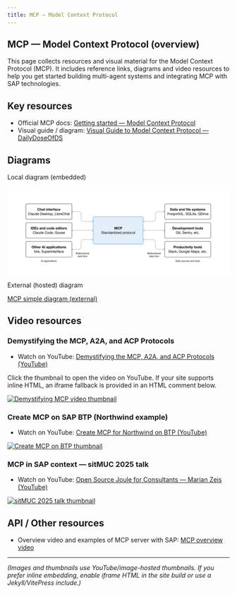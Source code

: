 ```yaml
---
title: MCP — Model Context Protocol
---
```


## MCP — Model Context Protocol (overview)

This page collects resources and visual material for the Model Context Protocol (MCP). It includes reference links, diagrams and video resources to help you get started building multi-agent systems and integrating MCP with SAP technologies.

## Key resources

- Official MCP docs: [Getting started — Model Context Protocol](https://modelcontextprotocol.io/docs/getting-started/intro)
- Visual guide / diagram: [Visual Guide to Model Context Protocol — DailyDoseOfDS](https://blog.dailydoseofds.com/p/visual-guide-to-model-context-protocol)

## Diagrams

Local diagram (embedded)

![MCP simple diagram](../assets/mcp_image.png "MCP simple diagram")

External (hosted) diagram

[MCP simple diagram (external)](https://mintcdn.com/mcp/bEUxYpZqie0DsluH/images/mcp-simple-diagram.png?fit=max&auto=format&n=bEUxYpZqie0DsluH&q=85&s=35268aa0ad50b8c385913810e7604550)

## Video resources

### Demystifying the MCP, A2A, and ACP Protocols

- Watch on YouTube: [Demystifying the MCP, A2A, and ACP Protocols (YouTube)](https://www.youtube.com/watch?v=ki-4CHTT8O8&list=WL&index=1&t=11s)

Click the thumbnail to open the video on YouTube. If your site supports inline HTML, an iframe fallback is provided in an HTML comment below.

[![Demystifying MCP video thumbnail](https://img.youtube.com/vi/ki-4CHTT8O8/hqdefault.jpg)](https://www.youtube.com/watch?v=ki-4CHTT8O8&list=WL&index=1&t=11s)

<!--
<div align="center">
	<iframe width="640" height="360" src="https://www.youtube.com/embed/ki-4CHTT8O8" title="Demystifying the MCP, A2A, and ACP Protocols" frameborder="0" allow="accelerometer; autoplay; clipboard-write; encrypted-media; gyroscope; picture-in-picture" allowfullscreen></iframe>
</div>
-->

### Create MCP on SAP BTP (Northwind example)

- Watch on YouTube: [Create MCP for Northwind on BTP (YouTube)](https://www.youtube.com/watch?v=04wwKJrK08A)

[![Create MCP on BTP thumbnail](https://img.youtube.com/vi/04wwKJrK08A/hqdefault.jpg)](https://www.youtube.com/watch?v=04wwKJrK08A)

<!--
<div align="center">
	<iframe width="640" height="360" src="https://www.youtube.com/embed/04wwKJrK08A" title="Create MCP for Northwind on BTP" frameborder="0" allow="accelerometer; autoplay; clipboard-write; encrypted-media; gyroscope; picture-in-picture" allowfullscreen></iframe>
</div>
-->

### MCP in SAP context — sitMUC 2025 talk

- Watch on YouTube: [Open Source Joule for Consultants — Marian Zeis (YouTube)](https://www.youtube.com/watch?v=vTZCeaxsOwU)

[![sitMUC 2025 talk thumbnail](https://img.youtube.com/vi/vTZCeaxsOwU/hqdefault.jpg)](https://www.youtube.com/watch?v=vTZCeaxsOwU)

## API / Other resources

- Overview video and examples of MCP server with SAP: [MCP overview video](https://www.youtube.com/watch?v=Ql2FQaF0IRo&list=WL&index=5)

---

_(Images and thumbnails use YouTube/image-hosted thumbnails. If you prefer inline embedding, enable iframe HTML in the site build or use a Jekyll/VitePress include.)_

